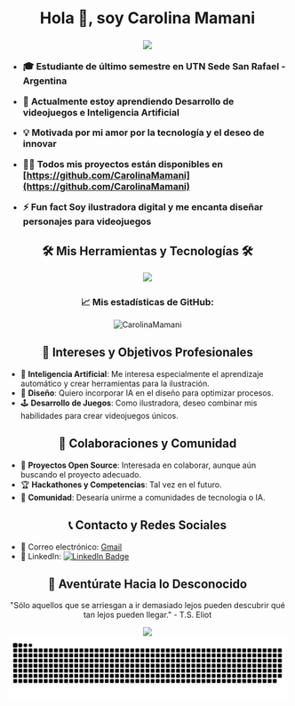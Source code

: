 <p align="center">

  <h1 align="center">Hola 👋, soy Carolina Mamani</h1>
  <h3 align="center> "Programadora Junior" </h3>


</p>
<p align="center">
  <img src="https://media.giphy.com/media/meiUhwwE33B9tuuRbC/giphy.gif" width="300">
</p>


- 🎓 Estudiante de último semestre en **UTN Sede San Rafael - Argentina**

- 🌱 Actualmente estoy aprendiendo **Desarrollo de videojuegos e Inteligencia Artificial**
- 💡 Motivada por mi amor por la **tecnología** y el deseo de **innovar** 

- 👨‍💻 Todos mis proyectos están disponibles en [https://github.com/CarolinaMamani](https://github.com/CarolinaMamani)

- ⚡ Fun fact **Soy ilustradora digital y me encanta diseñar personajes para videojuegos**


<h2 align="center">🛠️ Mis Herramientas y Tecnologías 🛠️</h2>
<p align="center">
  <img src="https://skillicons.dev/icons?i=python,java,javascript,nodejs,django,mysql,css,html,docker,springboot,json,git,scrum&perline=7" />
</p>
<h3 align="center">📈 Mis estadísticas de GitHub:</h3>
<p align="center">
  <img src="https://github-readme-stats.vercel.app/api?username=CarolinaMamani&show_icons=true&locale=en" alt="CarolinaMamani" />
</p>

<h2 align="center">🎯 Intereses y Objetivos Profesionales</h2>

- 🤖 **Inteligencia Artificial**: Me interesa especialmente el aprendizaje automático y crear herramientas para la ilustración.
- 🎨 **Diseño**: Quiero incorporar IA en el diseño para optimizar procesos.
- 🕹 **Desarrollo de Juegos**: Como ilustradora, deseo combinar mis habilidades para crear videojuegos únicos.

<h2 align="center">🤝 Colaboraciones y Comunidad</h2>

- 🌟 **Proyectos Open Source**: Interesada en colaborar, aunque aún buscando el proyecto adecuado.
- 🏆 **Hackathones y Competencias**: Tal vez en el futuro.
- 💼 **Comunidad**: Desearía unirme a comunidades de tecnología o IA.


<h2 align="center">📞 Contacto y Redes Sociales</h2>

- 📧 Correo electrónico: [Gmail](mailto:mamanicarolina27@gmail.com)
- 💼 LinkedIn: [![LinkedIn Badge](https://img.shields.io/badge/-CarolinaMamani-blue?style=flat&logo=Linkedin&logoColor=white)](https://www.linkedin.com/in/carolina-mamani-75a562269/)




<h2 align="center">🚀 Aventúrate Hacia lo Desconocido</h2>
<p align="center">"Sólo aquellos que se arriesgan a ir demasiado lejos pueden descubrir qué tan lejos pueden llegar." - T.S. Eliot</p>
<p align="center">
<img src="https://media.giphy.com/media/v1.Y2lkPTc5MGI3NjExc3VsdnVjMzU5eWo1d2NkeWJrankxd3RrN2tvejhsNzkxeDV3NDh0eiZlcD12MV9pbnRlcm5hbF9naWZfYnlfaWQmY3Q9cw/rJzrkQOR0xgYRnWF8h/giphy.gif" width="300">

  <img src="https://raw.githubusercontent.com/Platane/snk/output/github-contribution-grid-snake.svg" alt="snake" />
</p>





